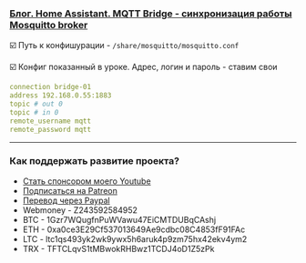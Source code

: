 ### [Блог. Home Assistant. MQTT Bridge - синхронизация работы Mosquitto broker](https://youtu.be/-dEGtIDfi78)


:ballot_box_with_check: Путь к конфишурации - `/share/mosquitto/mosquitto.conf`     

:ballot_box_with_check: Конфиг показанный в уроке. Адрес, логин и пароль - ставим свои    

```yaml
connection bridge-01
address 192.168.0.55:1883
topic # out 0
topic # in 0
remote_username mqtt
remote_password mqtt
```

____
### Как поддержать развитие проекта?
* [Стать спонсором моего Youtube](http://kvazis.link/sponsorship)
* [Подписаться на Patreon](http://kvazis.link/patreon)
* [Перевод через Paypal](http://kvazis.link/paypal)
* Webmoney - Z243592584952
* BTC - 1Gzr7WQugfnPuWVawu47EiCMTDUBqCAshj
* ETH - 0xa0ce3E29Cf537013649Ae9cdbc08C4853fF91FAc
* LTC - ltc1qs493yk2wk9ywx5h6aruk4p9zm75hx42ekv4ym2
* TRX - TFTCLqvS1tMBwokRHBwz1TCDJ4oD1Z5zPk